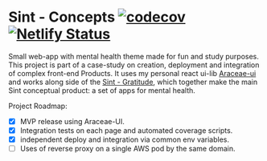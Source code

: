 # Sint - Concepts [![codecov](https://codecov.io/gh/Aaronsantos/sint-concepts/branch/master/graph/badge.svg?token=1cSv4fHHcM)](undefined) [![Netlify Status](https://api.netlify.com/api/v1/badges/e4bec7a3-6d25-4a5e-bb82-a03e5e087ab8/deploy-status)](https://app.netlify.com/sites/sint-concepts/deploys)

Small web-app with mental health theme made for fun and study purposes.
This project is part of a case-study on creation, deployment and integration of complex front-end Products.
It uses my personal react ui-lib [Araceae-ui](https://github.com/Aaronsantos/Araceae-ui) and works along side of the [Sint - Gratitude](https://github.com/Aaronsantos/sint-gratitude), which together make the main Sint conceptual product: a set of apps for mental health.

Project Roadmap:
- [X] MVP release using Araceae-UI.
- [X] Integration tests on each page and automated coverage scripts.
- [X] independent deploy and integration via common env variables.
- [ ] Uses of reverse proxy on a single AWS pod by the same domain.

